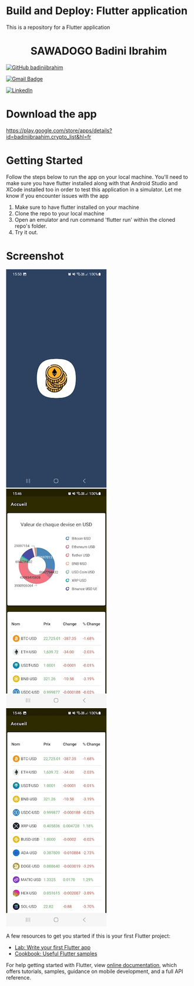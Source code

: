 # Build and Deploy: Flutter application
This is a repository for a Flutter application

<h1 align="center">
  SAWADOGO Badini Ibrahim
</h1>

[![GitHub badiniibrahim](https://img.shields.io/github/followers/badiniibrahim?label=follow&style=social)](https://github.com/badiniibrahim)

[![Gmail Badge](https://img.shields.io/badge/-sawadogo.badiniibrahim@gmail.com-c14438?style=flat-square&logo=Gmail&logoColor=white&link=sawadogo.badiniibrahim@gmail.com)](mailto:sawadogo.badiniibrahim@gmail.com)

[![LinkedIn](https://img.shields.io/badge/linkedin-%230077B5.svg?style=for-the-badge&logo=linkedin&logoColor=white)](https://www.linkedin.com/in/badini-ibrahim-s-306b119b/)

# Download the app
https://play.google.com/store/apps/details?id=badiniibraahim.crypto_list&hl=fr

# Getting Started
Follow the steps below to run the app on your local machine. You'll need to make sure you have flutter installed along with that Android Studio and XCode installed too in order to test this application in a simulator. Let me know if you encounter issues with the app

1. Make sure to have flutter installed on your machine
2. Clone the repo to your local machine
3. Open an emulator and run command 'flutter run' <Without quotes> within the cloned repo's folder.
4. Try it out.

# Screenshot

![alt text](1.jpg)
![alt text](2.jpg)
![alt text](3.jpg)

A few resources to get you started if this is your first Flutter project:

- [Lab: Write your first Flutter app](https://flutter.dev/docs/get-started/codelab)
- [Cookbook: Useful Flutter samples](https://flutter.dev/docs/cookbook)

For help getting started with Flutter, view
[online documentation](https://flutter.dev/docs), which offers tutorials,
samples, guidance on mobile development, and a full API reference.

